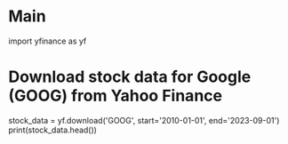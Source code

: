 # Main 
import yfinance as yf

# Download stock data for Google (GOOG) from Yahoo Finance
stock_data = yf.download('GOOG', start='2010-01-01', end='2023-09-01')
print(stock_data.head())
